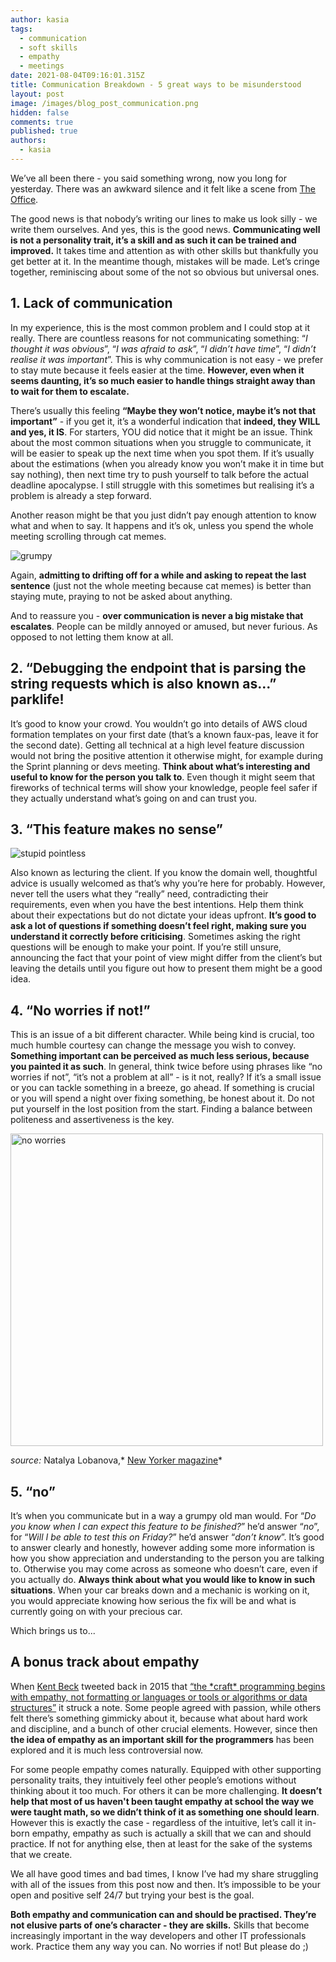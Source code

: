```yaml
---
author: kasia
tags:
  - communication
  - soft skills
  - empathy
  - meetings
date: 2021-08-04T09:16:01.315Z
title: Communication Breakdown - 5 great ways to be misunderstood
layout: post
image: /images/blog_post_communication.png
hidden: false
comments: true
published: true
authors:
  - kasia
---
```

We’ve all been there - you said something wrong, now you long for yesterday. There was an awkward silence and it felt like a scene from [The Office](https://www.imdb.com/title/tt0386676/).

The good news is that nobody’s writing our lines to make us look silly - we write them ourselves. And yes, this is the good news. **Communicating well is not a personality trait, it’s a skill and as such it can be trained and improved.** It takes time and attention as with other skills but thankfully you get better at it. In the meantime though, mistakes will be made. Let’s cringe together, reminiscing about some of the not so obvious but universal ones.

## **1. Lack of communication**

In my experience, this is the most common problem and I could stop at it really. There are countless reasons for not communicating something: “*I thought it was obvious*”, “*I was afraid to ask*”, “*I didn’t have time*”, “*I didn’t realise it was important*”. This is why communication is not easy - we prefer to stay mute because it feels easier at the time. **However, even when it seems daunting, it’s so much easier to handle things straight away than to wait for them to escalate.**

There’s usually this feeling **“Maybe they won’t notice, maybe it’s not that important”** - if you get it, it’s a wonderful indication that **indeed, they WILL and yes, it IS**. For starters, YOU did notice that it might be an issue. Think about the most common situations when you struggle to communicate, it will be easier to speak up the next time when you spot them. If it’s usually about the estimations (when you already know you won’t make it in time but say nothing), then next time try to push yourself to talk before the actual deadline apocalypse. I still struggle with this sometimes but realising it’s a problem is already a step forward.  

Another reason might be that you just didn’t pay enough attention to know what and when to say. It happens and it’s ok, unless you spend the whole meeting scrolling through cat memes.
<div style={{textAlign: "center"}} markdown="1">
<img src="/images/grumpy2.gif" alt="grumpy" />
</div>
<div style={{textAlign: "left"}}>

Again, **admitting to drifting off for a while and asking to repeat the last sentence** (just not the whole meeting because cat memes) is better than staying mute, praying to not be asked about anything. 

And to reassure you - **over communication is never a big mistake that escalates**. People can be mildly annoyed or amused, but never furious. As opposed to not letting them know at all. 

## **2. “Debugging the endpoint that is parsing the string requests which is also known as...” parklife!**

It’s good to know your crowd. You wouldn’t go into details of AWS cloud formation templates on your first date (that’s a known faux-pas, leave it for the second date). Getting all technical at a high level feature discussion would not bring the positive attention it otherwise might, for example during the Sprint planning or devs meeting. **Think about what’s interesting and useful to know for the person you talk to**. Even though it might seem that fireworks of technical terms will show your knowledge, people feel safer if they actually understand what’s going on and can trust you.

## 3. **“This feature makes no sense”**
</div>
<div style={{textAlign: "center"}} markdown="1">
<img src="/images/stupid_pointless.gif" alt="stupid pointless" />
</div>
<div style={{textAlign: "left"}}>

Also known as lecturing the client. If you know the domain well, thoughtful advice is usually welcomed as that’s why you’re here for probably. However, never tell the users what they “really” need, contradicting their requirements, even when you have the best intentions. Help them think about their expectations but do not dictate your ideas upfront. **It’s good to ask a lot of questions if something doesn’t feel right, making sure you understand it correctly before criticising**. Sometimes asking the right questions will be enough to make your point. If you’re still unsure, announcing the fact that your point of view might differ from the client’s but leaving the details until you figure out how to present them might be a good idea.

## **4. “No worries if not!”**

This is an issue of a bit different character. While being kind is crucial, too much humble courtesy can change the message you wish to convey. **Something important can be perceived as much less serious, because you painted it as such**. In general, think twice before using phrases like “no worries if not”, “it’s not a problem at all” - is it not, really? If it’s a small issue or you can tackle something in a breeze, go ahead. If something is crucial or you will spend a night over fixing something, be honest about it. Do not put yourself in the lost position from the start. Finding a balance between politeness and assertiveness is the key.
</div>
<div style={{textAlign: "center"}}>
<img src="/images/1_lobanova_no_worries.jpeg" width="500" alt="no worries" />
</div>
<div style={{textAlign: "left"}}>

*source:* Natalya Lobanova,* [New Yorker magazine](https://www.newyorker.com/humor/daily-shouts/no-worries-if-not)*

## **5. “no”**

It’s when you communicate but in a way a grumpy old man would. For “*Do you know when I can expect this feature to be finished?*” he’d answer “*no*”, for “*Will I be able to test this on Friday?*” he’d answer “*don’t know*”. It’s good to answer clearly and honestly, however adding some more information is how you show appreciation and understanding to the person you are talking to. Otherwise you may come across as someone who doesn’t care, even if you actually do. **Always think about what you would like to know in such situations**. When your car breaks down and a mechanic is working on it, you would appreciate knowing how serious the fix will be and what is currently going on with your precious car. 

Which brings us to...

## A bonus track about empathy

When [Kent Beck](https://en.wikipedia.org/wiki/Kent_Beck) tweeted back in 2015 that [“the \*craft\* programming begins with empathy, not formatting or languages or tools or algorithms or data structures”](https://twitter.com/kentbeck/status/566255102067871744) it struck a note. Some people agreed with passion, while others felt there’s something gimmicky about it, because what about hard work and discipline, and a bunch of other crucial elements. However, since then **the idea of empathy as an important skill for the programmers** has been explored and it is much less controversial now.

For some people empathy comes naturally. Equipped with other supporting personality traits, they intuitively feel other people’s emotions without thinking about it too much. For others it can be more challenging. **It doesn’t help that most of us haven't been taught empathy at school the way we were taught math, so we didn’t think of it as something one should learn**. However this is exactly the case - regardless of the intuitive, let’s call it in-born empathy, empathy as such is actually a skill that we can and should practice. If not for anything else, then at least for the sake of the systems that we create. 

We all have good times and bad times, I know I’ve had my share struggling with all of the issues from this post now and then. It’s impossible to be your open and positive self 24/7 but trying your best is the goal. 

**Both empathy and communication can and should be practised. They’re not elusive parts of one’s character - they are skills.** Skills that become increasingly important in the way developers and other IT professionals work. Practice them any way you can. No worries if not! But please do ;)
</div>
